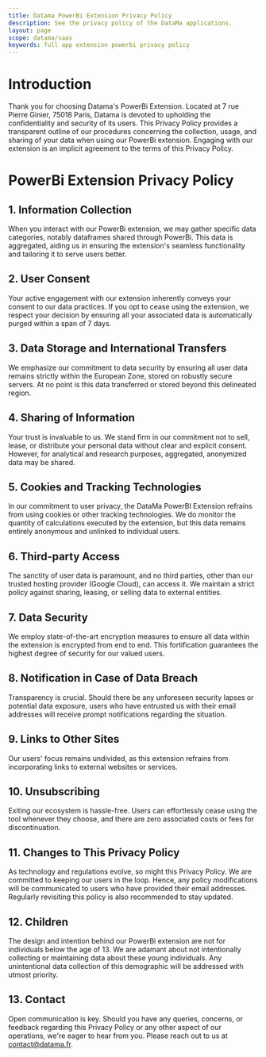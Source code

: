 ```yaml
---
title: Datama PowerBi Extension Privacy Policy
description: See the privacy policy of the DataMa applications.
layout: page
scope: datama/saas
keywords: full app extension powerbi privacy policy
---
```



# Introduction

Thank you for choosing Datama's PowerBi Extension. Located at 7 rue Pierre Ginier, 75018 Paris, Datama is devoted to upholding the confidentiality and security of its users. This Privacy Policy provides a transparent outline of our procedures concerning the collection, usage, and sharing of your data when using our PowerBi extension. Engaging with our extension is an implicit agreement to the terms of this Privacy Policy.

# PowerBi Extension Privacy Policy

## 1. Information Collection
When you interact with our PowerBi extension, we may gather specific data categories, notably dataframes shared through PowerBi. This data is aggregated, aiding us in ensuring the extension's seamless functionality and tailoring it to serve users better.


## 2. User Consent
Your active engagement with our extension inherently conveys your consent to our data practices. If you opt to cease using the extension, we respect your decision by ensuring all your associated data is automatically purged within a span of 7 days.


## 3. Data Storage and International Transfers
We emphasize our commitment to data security by ensuring all user data remains strictly within the European Zone, stored on robustly secure servers. At no point is this data transferred or stored beyond this delineated region.


## 4. Sharing of Information
Your trust is invaluable to us. We stand firm in our commitment not to sell, lease, or distribute your personal data without clear and explicit consent. However, for analytical and research purposes, aggregated, anonymized data may be shared.


## 5. Cookies and Tracking Technologies
In our commitment to user privacy, the DataMa PowerBI Extension refrains from using cookies or other tracking technologies. We do monitor the quantity of calculations executed by the extension, but this data remains entirely anonymous and unlinked to individual users.


## 6. Third-party Access
The sanctity of user data is paramount, and no third parties, other than our trusted hosting provider (Google Cloud), can access it. We maintain a strict policy against sharing, leasing, or selling data to external entities.


## 7. Data Security
We employ state-of-the-art encryption measures to ensure all data within the extension is encrypted from end to end. This fortification guarantees the highest degree of security for our valued users.


## 8. Notification in Case of Data Breach
Transparency is crucial. Should there be any unforeseen security lapses or potential data exposure, users who have entrusted us with their email addresses will receive prompt notifications regarding the situation.


## 9. Links to Other Sites
Our users' focus remains undivided, as this extension refrains from incorporating links to external websites or services.


## 10. Unsubscribing
Exiting our ecosystem is hassle-free. Users can effortlessly cease using the tool whenever they choose, and there are zero associated costs or fees for discontinuation.


## 11. Changes to This Privacy Policy
As technology and regulations evolve, so might this Privacy Policy. We are committed to keeping our users in the loop. Hence, any policy modifications will be communicated to users who have provided their email addresses. Regularly revisiting this policy is also recommended to stay updated.


## 12. Children
The design and intention behind our PowerBi extension are not for individuals below the age of 13. We are adamant about not intentionally collecting or maintaining data about these young individuals. Any unintentional data collection of this demographic will be addressed with utmost priority.


## 13. Contact
Open communication is key. Should you have any queries, concerns, or feedback regarding this Privacy Policy or any other aspect of our operations, we're eager to hear from you. Please reach out to us at contact@datama.fr.


